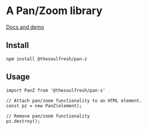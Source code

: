 
# A Pan/Zoom library

[Docs and demo](https://soulfresh.github.io/pan-zoom)

## Install


    npm install @thesoulfresh/pan-z


## Usage


    import PanZ from '@thesoulfresh/pan-z'

    // Attach pan/zoom functionality to an HTML element.
    const pz = new PanZ(element);

    // Remove pan/zoom functionality
    pz.destroy();

